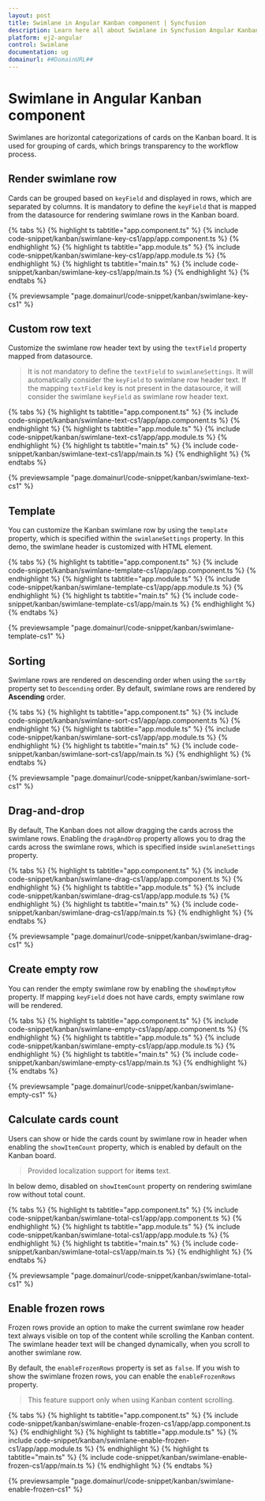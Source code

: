 ```yaml
---
layout: post
title: Swimlane in Angular Kanban component | Syncfusion
description: Learn here all about Swimlane in Syncfusion Angular Kanban component of Syncfusion Essential JS 2 and more.
platform: ej2-angular
control: Swimlane 
documentation: ug
domainurl: ##DomainURL##
---
```


# Swimlane in Angular Kanban component

Swimlanes are horizontal categorizations of cards on the Kanban board.  It is used for grouping of cards, which brings transparency to the workflow process.

## Render swimlane row

Cards can be grouped based on `keyField` and displayed in rows, which are separated by columns. It is mandatory to define the `keyField` that is mapped from the datasource for rendering swimlane rows in the Kanban board.

{% tabs %}
{% highlight ts tabtitle="app.component.ts" %}
{% include code-snippet/kanban/swimlane-key-cs1/app/app.component.ts %}
{% endhighlight %}
{% highlight ts tabtitle="app.module.ts" %}
{% include code-snippet/kanban/swimlane-key-cs1/app/app.module.ts %}
{% endhighlight %}
{% highlight ts tabtitle="main.ts" %}
{% include code-snippet/kanban/swimlane-key-cs1/app/main.ts %}
{% endhighlight %}
{% endtabs %}
  
{% previewsample "page.domainurl/code-snippet/kanban/swimlane-key-cs1" %}

## Custom row text

Customize the swimlane row header text by using the `textField` property mapped from datasource.

> It is not mandatory to define the `textField` to `swimlaneSettings`.  It will automatically consider the `keyField` to swimlane row header text.
> If the mapping `textField` key is not present in the datasource, it will consider the swimlane `keyField` as swimlane row header text.

{% tabs %}
{% highlight ts tabtitle="app.component.ts" %}
{% include code-snippet/kanban/swimlane-text-cs1/app/app.component.ts %}
{% endhighlight %}
{% highlight ts tabtitle="app.module.ts" %}
{% include code-snippet/kanban/swimlane-text-cs1/app/app.module.ts %}
{% endhighlight %}
{% highlight ts tabtitle="main.ts" %}
{% include code-snippet/kanban/swimlane-text-cs1/app/main.ts %}
{% endhighlight %}
{% endtabs %}
  
{% previewsample "page.domainurl/code-snippet/kanban/swimlane-text-cs1" %}

## Template

You can customize the Kanban swimlane row by using the `template` property, which is specified within the `swimlaneSettings` property. In this demo, the swimlane header is customized with HTML element.

{% tabs %}
{% highlight ts tabtitle="app.component.ts" %}
{% include code-snippet/kanban/swimlane-template-cs1/app/app.component.ts %}
{% endhighlight %}
{% highlight ts tabtitle="app.module.ts" %}
{% include code-snippet/kanban/swimlane-template-cs1/app/app.module.ts %}
{% endhighlight %}
{% highlight ts tabtitle="main.ts" %}
{% include code-snippet/kanban/swimlane-template-cs1/app/main.ts %}
{% endhighlight %}
{% endtabs %}
  
{% previewsample "page.domainurl/code-snippet/kanban/swimlane-template-cs1" %}

## Sorting

Swimlane rows are rendered on descending order when using the `sortBy` property set to `Descending` order. By default, swimlane rows are rendered by **Ascending** order.

{% tabs %}
{% highlight ts tabtitle="app.component.ts" %}
{% include code-snippet/kanban/swimlane-sort-cs1/app/app.component.ts %}
{% endhighlight %}
{% highlight ts tabtitle="app.module.ts" %}
{% include code-snippet/kanban/swimlane-sort-cs1/app/app.module.ts %}
{% endhighlight %}
{% highlight ts tabtitle="main.ts" %}
{% include code-snippet/kanban/swimlane-sort-cs1/app/main.ts %}
{% endhighlight %}
{% endtabs %}
  
{% previewsample "page.domainurl/code-snippet/kanban/swimlane-sort-cs1" %}

## Drag-and-drop

By default, The Kanban does not allow dragging the cards across the swimlane rows. Enabling the `dragAndDrop` property allows you to drag the cards across the swimlane rows, which is specified inside `swimlaneSettings` property.

{% tabs %}
{% highlight ts tabtitle="app.component.ts" %}
{% include code-snippet/kanban/swimlane-drag-cs1/app/app.component.ts %}
{% endhighlight %}
{% highlight ts tabtitle="app.module.ts" %}
{% include code-snippet/kanban/swimlane-drag-cs1/app/app.module.ts %}
{% endhighlight %}
{% highlight ts tabtitle="main.ts" %}
{% include code-snippet/kanban/swimlane-drag-cs1/app/main.ts %}
{% endhighlight %}
{% endtabs %}
  
{% previewsample "page.domainurl/code-snippet/kanban/swimlane-drag-cs1" %}

## Create empty row

You can render the empty swimlane row by enabling the `showEmptyRow` property.  If mapping `keyField` does not have cards, empty swimlane row will be rendered.

{% tabs %}
{% highlight ts tabtitle="app.component.ts" %}
{% include code-snippet/kanban/swimlane-empty-cs1/app/app.component.ts %}
{% endhighlight %}
{% highlight ts tabtitle="app.module.ts" %}
{% include code-snippet/kanban/swimlane-empty-cs1/app/app.module.ts %}
{% endhighlight %}
{% highlight ts tabtitle="main.ts" %}
{% include code-snippet/kanban/swimlane-empty-cs1/app/main.ts %}
{% endhighlight %}
{% endtabs %}
  
{% previewsample "page.domainurl/code-snippet/kanban/swimlane-empty-cs1" %}

## Calculate cards count

Users can show or hide the cards count by swimlane row in header when enabling the `showItemCount` property, which is enabled by default on the Kanban board.

> Provided localization support for **items** text.

In below demo, disabled on `showItemCount` property on rendering swimlane row without total count.

{% tabs %}
{% highlight ts tabtitle="app.component.ts" %}
{% include code-snippet/kanban/swimlane-total-cs1/app/app.component.ts %}
{% endhighlight %}
{% highlight ts tabtitle="app.module.ts" %}
{% include code-snippet/kanban/swimlane-total-cs1/app/app.module.ts %}
{% endhighlight %}
{% highlight ts tabtitle="main.ts" %}
{% include code-snippet/kanban/swimlane-total-cs1/app/main.ts %}
{% endhighlight %}
{% endtabs %}
  
{% previewsample "page.domainurl/code-snippet/kanban/swimlane-total-cs1" %}

## Enable frozen rows

Frozen rows provide an option to make the current swimlane row header text always visible on top of the content while scrolling the Kanban content. The swimlane header text will be changed dynamically, when you scroll to another swimlane row.

By default, the `enableFrozenRows` property is set as `false`. If you wish to show the swimlane frozen rows, you can enable the `enableFrozenRows` property.

> This feature support only when using Kanban content scrolling.

{% tabs %}
{% highlight ts tabtitle="app.component.ts" %}
{% include code-snippet/kanban/swimlane-enable-frozen-cs1/app/app.component.ts %}
{% endhighlight %}
{% highlight ts tabtitle="app.module.ts" %}
{% include code-snippet/kanban/swimlane-enable-frozen-cs1/app/app.module.ts %}
{% endhighlight %}
{% highlight ts tabtitle="main.ts" %}
{% include code-snippet/kanban/swimlane-enable-frozen-cs1/app/main.ts %}
{% endhighlight %}
{% endtabs %}
  
{% previewsample "page.domainurl/code-snippet/kanban/swimlane-enable-frozen-cs1" %}
